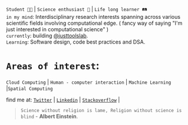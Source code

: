 
`Student 👨‍🎓` | `Science enthusiast 🧠` | `Life long learner 🛤️` <br>
`in my mind`: Interdisciplinary research interests spanning across various scientific fields involving computational edge. ( fancy way of saying "I'm just interested in computational science" ) <br> 
`currently`: building [@justtoolslab](https://github.com/just-tools-lab).<br>
`Learning`: Software design, code best practices and DSA.

# `Areas of interest`: 
`Cloud Computing` | `Human - computer interaction` | `Machine Learning` |`Spatial Computing`

find me at: 
[`Twitter`](https://twitter.com/Harsha_nh_dev) |
[`Linkedin`](https://www.linkedin.com/in/harsha-vardhan-nagarajan-67b492243/) |
[`Stackoverflow`](https://stackoverflow.com/users/19511391/harshavardhansde) |

> `Science without religion is lame, Religion without science is blind` - **Albert Einstein**.
